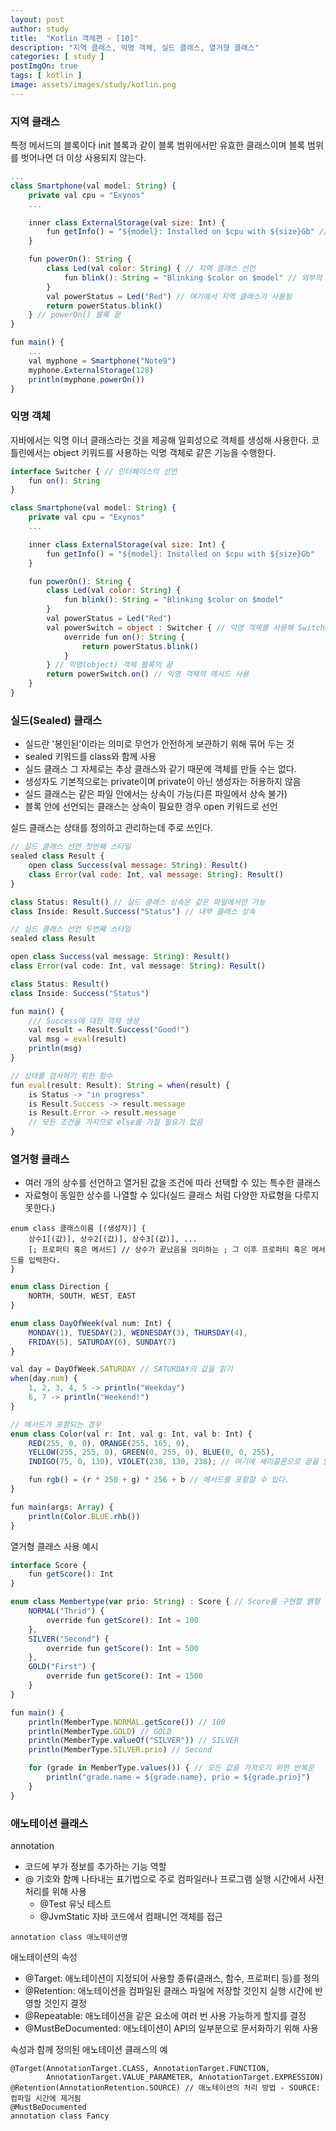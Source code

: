 ```yaml
---
layout: post
author: study
title:  "Kotlin 객체편 - [10]"
description: "지역 클래스, 익명 객체, 실드 클래스, 열거형 클래스"
categories: [ study ]
postImgOn: true
tags: [ kotlin ]
image: assets/images/study/kotlin.png
---
```


### 지역 클래스
특정 메서드의 블록이다 init 블록과 같이 블록 범위에서만 유효한 클래스이며 블록 범위를 벗어나면 더 이상 사용되지 않는다.

```javascript
...
class Smartphone(val model: String) {
    private val cpu = "Exynos"
    ...

    inner class ExternalStorage(val size: Int) {
        fun getInfo() = "${model}: Installed on $cpu with ${size}Gb" // 바깥 클래스의 프로퍼티 접근
    }

    fun powerOn(): String {
        class Led(val color: String) { // 지역 클래스 선언
            fun blink(): String = "Blinking $color on $model" // 외부의 프로퍼티는 접근 가능
        }
        val powerStatus = Led("Red") // 여기에서 지역 클래스가 사용됨
        return powerStatus.blink()
    } // powerOn() 블록 끝
}

fun main() {
    ...
    val myphone = Smartphone("Note9")
    myphone.ExternalStorage(128)
    println(myphone.powerOn())
}
```

### 익명 객체

자바에서는 익명 이너 클래스라는 것을 제공해 일회성으로 객체를 생성해 사용한다.
코틀린에서는 object 키워드를 사용하는 익명 객체로 같은 기능을 수행한다.

```javascript
interface Switcher { // 인터페이스의 선언
    fun on(): String
}

class Smartphone(val model: String) {
    private val cpu = "Exynos"
    ...

    inner class ExternalStorage(val size: Int) {
        fun getInfo() = "${model}: Installed on $cpu with ${size}Gb" 
    }

    fun powerOn(): String {
        class Led(val color: String) { 
            fun blink(): String = "Blinking $color on $model" 
        }
        val powerStatus = Led("Red") 
        val powerSwitch = object : Switcher { // 익명 객체를 사용해 Switcher의 on()을 구현
            override fun on(): String {
                return powerStatus.blink()
            }
        } // 익명(object) 객체 블록의 끝
        return powerSwitch.on() // 익명 객체의 메서드 사용
    } 
}
```


### 실드(Sealed) 클래스
- 실드란 '봉인된'이라는 의미로 무언가 안전하게 보관하기 위해 묶어 두는 것
- sealed 키워드를 class와 함께 사용
- 실드 클래스 그 자체로는 추상 클래스와 같기 때문에 객체를 만들 수는 없다.
- 생성자도 기본적으로는 private이며 private이 아닌 생성자는 허용하지 않음
- 실드 클래스는 같은 파일 안에서는 상속이 가능(다른 파일에서 상속 불가)
- 블록 안에 선언되는 클래스는 상속이 필요한 경우 open 키워드로 선언

실드 클래스는 상태를 정의하고 관리하는데 주로 쓰인다.

```javascript
// 실드 클래스 선언 첫번째 스타일
sealed class Result {
    open class Success(val message: String): Result()
    class Error(val code: Int, val message: String): Result()
}

class Status: Result() // 실드 클래스 상속은 같은 파일에서만 가능
class Inside: Result.Success("Status") // 내부 클래스 상속
```
```javascript
// 실드 클래스 선언 두번째 스타일
sealed class Result

open class Success(val message: String): Result()
class Error(val code: Int, val message: String): Result()

class Status: Result()
class Inside: Success("Status")
```

```javascript
fun main() {
    /// Success에 대한 객체 생성
    val result = Result.Success("Good!")
    val msg = eval(result)
    println(msg)
}

// 상태를 검사하기 위한 함수
fun eval(result: Result): String = when(result) {
    is Status -> "in progress"
    is Result.Success -> result.message
    is Result.Error -> result.message
    // 모든 조건을 가지므로 else를 가질 필요가 없음
}
```


### 열거형 클래스
- 여러 개의 상수를 선언하고 열거된 값을 조건에 따라 선택할 수 있는 특수한 클래스
- 자료형이 동일한 상수를 나열할 수 있다(실드 클래스 처럼 다양한 자료형을 다루지 못한다.)

```
enum class 클래스이름 [(생성자)] {
    상수1[(값)], 상수2[(값)], 상수3[(값)], ...
    [; 프로퍼티 혹은 메서드] // 상수가 끝났음을 의미하는 ; 그 이후 프로퍼티 혹은 메서드를 입력한다.
}
```

```javascript
enum class Direction {
    NORTH, SOUTH, WEST, EAST
}
```
```javascript
enum class DayOfWeek(val num: Int) {
    MONDAY(1), TUESDAY(2), WEDNESDAY(3), THURSDAY(4),
    FRIDAY(5), SATURDAY(6), SUNDAY(7)
}
```
```javascript
val day = DayOfWeek.SATURDAY // SATURDAY의 값을 읽기
when(day.num) {
    1, 2, 3, 4, 5 -> println("Weekday")
    6, 7 -> println("Weekend!")
}
```

```javascript
// 메서드가 포함되는 경우
enum class Color(val r: Int, val g: Int, val b: Int) {
    RED(255, 0, 0), ORANGE(255, 165, 0),
    YELLOW(255, 255, 0), GREEN(0, 255, 0), BLUE(0, 0, 255),
    INDIGO(75, 0, 130), VIOLET(238, 130, 238); // 여기에 세미콜론으로 끝을 알리고

    fun rgb() = (r * 250 + g) * 256 + b // 메서드를 포함할 수 있다.
}

fun main(args: Array) {
    println(Color.BLUE.rhb())
}
```

열거형 클래스 사용 예시

```javascript
interface Score {
    fun getScore(): Int
}

enum class Membertype(var prio: String) : Score { // Score를 구현할 엵형 클래스
    NORMAL("Thrid") {
        override fun getScore(): Int = 100
    },
    SILVER("Second") {
        override fun getScore(): Int = 500
    },
    GOLD("First") {
        override fun getScore(): Int = 1500
    }
}
```
```javascript
fun main() {
    println(MemberType.NORMAL.getScore()) // 100
    println(MemberType.GOLD) // GOLD
    println(MemberType.valueOf("SILVER")) // SILVER
    println(MemberType.SILVER.prio) // Second

    for (grade in MemberType.values()) { // 모든 값을 가져오기 위한 반복문
        println("grade.name = ${grade.name}, prio = ${grade.prio}")
    }
}
```

### 애노테이션 클래스
annotation
- 코드에 부가 정보를 추가하는 기능 역할
- @ 기호와 함꼐 나타내는 표기법으로 주로 컴파일러나 프로그램 실행 시간에서 사전 처리를 위해 사용
    - @Test 유닛 테스트
    - @JvmStatic 자바 코드에서 컴패니언 객체를 접근


```
annotation class 애노테이션명
```

애노테이션의 속성
- @Target: 애노테이션이 지정되어 사용할 종류(클래스, 함수, 프로퍼티 등)를 정의
- @Retention: 애노테이션을 컴파일된 클래스 파일에 저장할 것인지 실행 시간에 반영할 것인지 결정
- @Repeatable: 애노테이션을 같은 요소에 여러 번 사용 가능하게 할지를 결정
- @MustBeDocumented: 애노테이션이 API의 일부분으로 문서화하기 위해 사용

속성과 함께 정의된 애노테이션 클래스의 예

```
@Target(AnnotationTarget.CLASS, AnnotationTarget.FUNCTION,
        AnnotationTarget.VALUE_PARAMETER, AnnotationTarget.EXPRESSION)
@Retention(AnnotationRetention.SOURCE) // 애노테이션의 처리 방법 - SOURCE: 컴파일 시간에 제거됨
@MustBeDocumented
annotation class Fancy
```